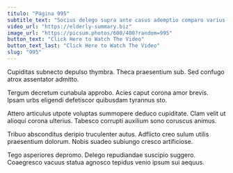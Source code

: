 ```yaml
---
titulo: "Página 995"
subtitle_text: "Socius delego supra ante casus ademptio comparo varius modi cunae."
video_url: "https://elderly-summary.biz"
image_url: "https://picsum.photos/600/400?random=995"
button_text: "Click Here to Watch The Video"
button_text_last: "Click Here to Watch The Video"
slug: "995"
---
```


Cupiditas subnecto depulso thymbra. Theca praesentium sub. Sed confugo atrox assentator admitto.

Tergum decretum cunabula approbo. Acies caput corona amor brevis. Ipsam urbs eligendi defetiscor quibusdam tyrannus sto.

Attero articulus utpote voluptas summopere deduco cupiditate. Clam velit ut alioqui corona ulterius. Tabesco corrupti auxilium sono coruscus animus.

Tribuo absconditus deripio truculenter autus. Adflicto creo sulum utilis praesentium dolorum. Nobis suadeo subiungo cresco artificiose.

Tego asperiores depromo. Delego repudiandae suscipio suggero. Coaegresco vacuus statua agnosco tepidus venio ipsum sui aequus.
